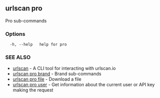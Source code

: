 ## urlscan pro

Pro sub-commands

### Options

```
  -h, --help   help for pro
```

### SEE ALSO

* [urlscan](urlscan.md)	 - A CLI tool for interacting with urlscan.io
* [urlscan pro brand](urlscan_pro_brand.md)	 - Brand sub-commands
* [urlscan pro file](urlscan_pro_file.md)	 - Download a file
* [urlscan pro user](urlscan_pro_user.md)	 - Get information about the current user or API key making the request


